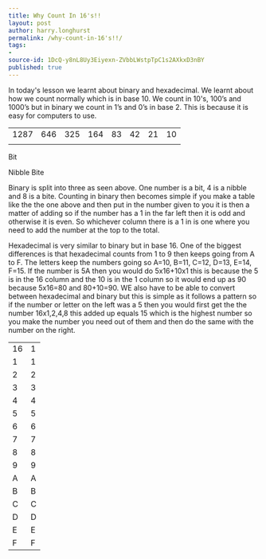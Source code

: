 ```yaml
---
title: Why Count In 16's!!
layout: post
author: harry.longhurst
permalink: /why-count-in-16's!!/
tags:
- 
source-id: 1DcQ-y8nL8Uy3Eiyexn-ZVbbLWstpTpC1s2AXkxD3nBY
published: true
---
```

In today's lesson we learnt about binary and hexadecimal. We learnt about how we count normally which is in base 10. We count in 10's, 100’s and 1000’s but in binary we count in 1’s and 0’s in base 2. This is because it is easy for computers to use.

<table>
  <tr>
    <td>1287</td>
    <td>646</td>
    <td>325</td>
    <td>164</td>
    <td>83</td>
    <td>42</td>
    <td>21</td>
    <td>10</td>
  </tr>
  <tr>
    <td></td>
    <td></td>
    <td></td>
    <td></td>
    <td></td>
    <td></td>
    <td></td>
    <td></td>
  </tr>
</table>


Bit

Nibble                                                      Bite

Binary is split into three as seen above. One number is a bit, 4 is a nibble and 8 is a bite. Counting in binary then becomes simple if you make a table like the the one above and then put in the number given to you it is then a matter of adding so if the number has a 1 in the far left then it is odd and otherwise it is even. So whichever column there is a 1 in is one where you need to add the number at the top to the total.

Hexadecimal is very similar to binary but in base 16. One of the biggest differences is that   hexadecimal counts from 1 to 9 then keeps going from A to F. The letters keep the numbers       going so A=10, B=11, C=12, D=13, E=14, F=15. If the number is 5A then you would do                                   5x16+10x1 this is because the 5 is in the 16 column and the 10 is in the 1 column so it would end up as 90 because 5x16=80 and 80+10=90. WE also have to be able to convert between hexadecimal and binary but this is simple as it follows a pattern so if the number or letter on the left was a 5 then you would first get the the number 16x1,2,4,8 this added up equals 15 which is the highest number so you make the number you need out of them and then do the same with the number on the right.

<table>
  <tr>
    <td>16</td>
    <td>1</td>
  </tr>
  <tr>
    <td>1</td>
    <td>1</td>
  </tr>
  <tr>
    <td>2</td>
    <td>2</td>
  </tr>
  <tr>
    <td>3</td>
    <td>3</td>
  </tr>
  <tr>
    <td>4</td>
    <td>4</td>
  </tr>
  <tr>
    <td>5</td>
    <td>5</td>
  </tr>
  <tr>
    <td>6</td>
    <td>6</td>
  </tr>
  <tr>
    <td>7</td>
    <td>7</td>
  </tr>
  <tr>
    <td>8</td>
    <td>8</td>
  </tr>
  <tr>
    <td>9</td>
    <td>9</td>
  </tr>
  <tr>
    <td>A</td>
    <td>A</td>
  </tr>
  <tr>
    <td>B</td>
    <td>B</td>
  </tr>
  <tr>
    <td>C</td>
    <td>C</td>
  </tr>
  <tr>
    <td>D</td>
    <td>D</td>
  </tr>
  <tr>
    <td>E</td>
    <td>E</td>
  </tr>
  <tr>
    <td>F</td>
    <td>F</td>
  </tr>
</table>



